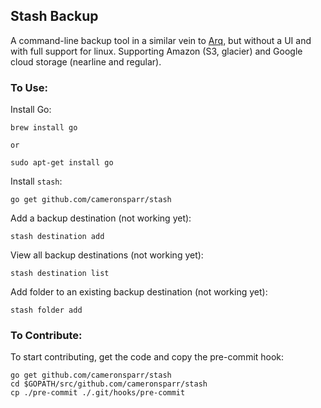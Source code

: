 Stash Backup
------------

A command-line backup tool in a similar vein to [Arq](https://www.arqbackup.com/),
but without a UI and with full support for linux. Supporting Amazon (S3, glacier)
and Google cloud storage (nearline and regular).

### To Use:

Install Go:

    brew install go

    or

    sudo apt-get install go

Install `stash`:

    go get github.com/cameronsparr/stash

Add a backup destination (not working yet):

    stash destination add

View all backup destinations (not working yet):

    stash destination list

Add folder to an existing backup destination (not working yet):

    stash folder add

### To Contribute:

To start contributing, get the code and copy the pre-commit hook:

    go get github.com/cameronsparr/stash
    cd $GOPATH/src/github.com/cameronsparr/stash
    cp ./pre-commit ./.git/hooks/pre-commit